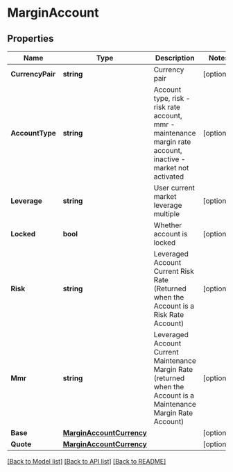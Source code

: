 # MarginAccount

## Properties

Name | Type | Description | Notes
------------ | ------------- | ------------- | -------------
**CurrencyPair** | **string** | Currency pair | [optional] 
**AccountType** | **string** | Account type, risk - risk rate account, mmr - maintenance margin rate account, inactive - market not activated | [optional] 
**Leverage** | **string** | User current market leverage multiple | [optional] 
**Locked** | **bool** | Whether account is locked | [optional] 
**Risk** | **string** | Leveraged Account Current Risk Rate (Returned when the Account is a Risk Rate Account) | [optional] 
**Mmr** | **string** | Leveraged Account Current Maintenance Margin Rate (returned when the Account is a Maintenance Margin Rate Account) | [optional] 
**Base** | [**MarginAccountCurrency**](MarginAccountCurrency.md) |  | [optional] 
**Quote** | [**MarginAccountCurrency**](MarginAccountCurrency.md) |  | [optional] 

[[Back to Model list]](../README.md#documentation-for-models) [[Back to API list]](../README.md#documentation-for-api-endpoints) [[Back to README]](../README.md)


